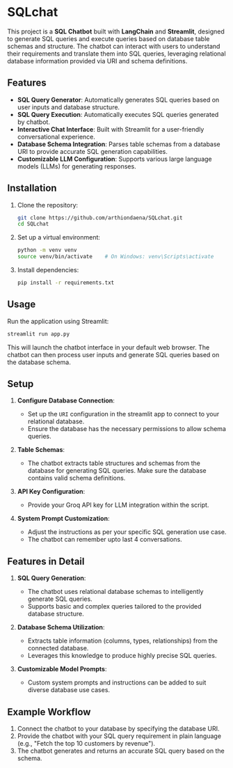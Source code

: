 # SQLchat

This project is a **SQL Chatbot** built with **LangChain** and **Streamlit**, designed to generate SQL queries and execute queries 
based on database table schemas and structure. The chatbot can interact with users to understand their requirements 
and translate them into SQL queries, leveraging relational database information provided via URI and schema definitions.

## Features

- **SQL Query Generator**: Automatically generates SQL queries based on user inputs and database structure.
- **SQL Query Execution**: Automatically executes SQL queries generated by chatbot.
- **Interactive Chat Interface**: Built with Streamlit for a user-friendly conversational experience.
- **Database Schema Integration**: Parses table schemas from a database URI to provide accurate SQL generation capabilities.
- **Customizable LLM Configuration**: Supports various large language models (LLMs) for generating responses.

## Installation

1. Clone the repository:

   ```bash
   git clone https://github.com/arthiondaena/SQLchat.git
   cd SQLchat
   ```

2. Set up a virtual environment:

   ```bash
   python -m venv venv
   source venv/bin/activate    # On Windows: venv\Scripts\activate
   ```

3. Install dependencies:

   ```bash
   pip install -r requirements.txt
   ```
   
## Usage

Run the application using Streamlit:

```bash
streamlit run app.py
```

This will launch the chatbot interface in your default web browser. The chatbot can then process user inputs and generate SQL queries based on the database schema.

## Setup

1. **Configure Database Connection**:
   - Set up the `URI` configuration in the streamlit app to connect to your relational database.
   - Ensure the database has the necessary permissions to allow schema queries.

2. **Table Schemas**:
   - The chatbot extracts table structures and schemas from the database for generating SQL queries. Make sure the database contains valid schema definitions.

3. **API Key Configuration**:
   - Provide your Groq API key for LLM integration within the script.

4. **System Prompt Customization**:
   - Adjust the instructions as per your specific SQL generation use case.
   - The chatbot can remember upto last 4 conversations.

## Features in Detail

1. **SQL Query Generation**:
   - The chatbot uses relational database schemas to intelligently generate SQL queries.
   - Supports basic and complex queries tailored to the provided database structure.

2. **Database Schema Utilization**:
   - Extracts table information (columns, types, relationships) from the connected database.
   - Leverages this knowledge to produce highly precise SQL queries.

3. **Customizable Model Prompts**:
   - Custom system prompts and instructions can be added to suit diverse database use cases.

## Example Workflow
1. Connect the chatbot to your database by specifying the database URI.
2. Provide the chatbot with your SQL query requirement in plain language (e.g., "Fetch the top 10 customers by revenue").
3. The chatbot generates and returns an accurate SQL query based on the schema.